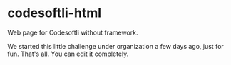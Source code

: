 # codesoftli-html
Web page for Codesoftli without framework.

We started this little challenge under organization a few days ago, just for fun.
That's all. You can edit it completely.
